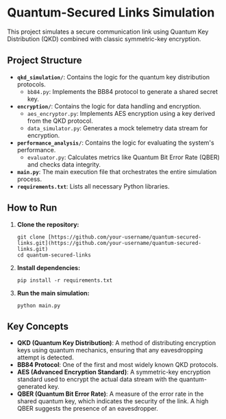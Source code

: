 # Quantum-Secured Links Simulation

This project simulates a secure communication link using Quantum Key Distribution (QKD) combined with classic symmetric-key encryption.

## Project Structure

- **`qkd_simulation/`**: Contains the logic for the quantum key distribution protocols.
  - `bb84.py`: Implements the BB84 protocol to generate a shared secret key.
- **`encryption/`**: Contains the logic for data handling and encryption.
  - `aes_encryptor.py`: Implements AES encryption using a key derived from the QKD protocol.
  - `data_simulator.py`: Generates a mock telemetry data stream for encryption.
- **`performance_analysis/`**: Contains the logic for evaluating the system's performance.
  - `evaluator.py`: Calculates metrics like Quantum Bit Error Rate (QBER) and checks data integrity.
- **`main.py`**: The main execution file that orchestrates the entire simulation process.
- **`requirements.txt`**: Lists all necessary Python libraries.

## How to Run

1.  **Clone the repository:**
    ```
    git clone [https://github.com/your-username/quantum-secured-links.git](https://github.com/your-username/quantum-secured-links.git)
    cd quantum-secured-links
    ```

2.  **Install dependencies:**
    ```
    pip install -r requirements.txt
    ```

3.  **Run the main simulation:**
    ```
    python main.py
    ```

## Key Concepts

-   **QKD (Quantum Key Distribution)**: A method of distributing encryption keys using quantum mechanics, ensuring that any eavesdropping attempt is detected.
-   **BB84 Protocol**: One of the first and most widely known QKD protocols.
-   **AES (Advanced Encryption Standard)**: A symmetric-key encryption standard used to encrypt the actual data stream with the quantum-generated key.
-   **QBER (Quantum Bit Error Rate)**: A measure of the error rate in the shared quantum key, which indicates the security of the link. A high QBER suggests the presence of an eavesdropper.